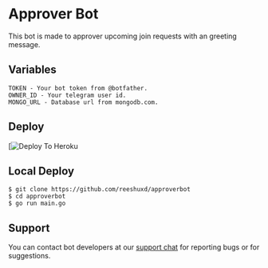 # Approver Bot
This bot is made to approver upcoming join requests with an greeting message.

## Variables
```
TOKEN - Your bot token from @botfather.
OWNER_ID - Your telegram user id.
MONGO_URL - Database url from mongodb.com.
```

## Deploy
[![Deploy To Heroku](https://dashboard.heroku.com/new?template=https%3A%2F%2Fgithub.com%2Freeshuxd%2Fapproverbot)

## Local Deploy
```
$ git clone https://github.com/reeshuxd/approverbot
$ cd approverbot
$ go run main.go
```

## Support 
You can contact bot developers at our [support chat](https://t.me/userchatroom) for reporting bugs or for suggestions.